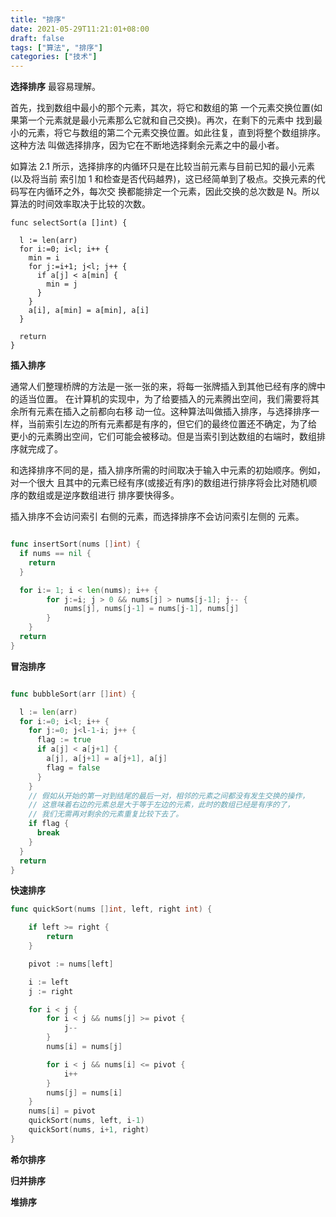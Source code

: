 ```yaml
---
title: "排序"
date: 2021-05-29T11:21:01+08:00
draft: false
tags: ["算法", "排序"]
categories: ["技术"]
---
```


**选择排序**
最容易理解。

首先，找到数组中最小的那个元素，其次，将它和数组的第 一个元素交换位置(如果第一个元素就是最小元素那么它就和自己交换)。再次，在剩下的元素中 找到最小的元素，将它与数组的第二个元素交换位置。如此往复，直到将整个数组排序。这种方法 叫做选择排序，因为它在不断地选择剩余元素之中的最小者。

如算法 2.1 所示，选择排序的内循环只是在比较当前元素与目前已知的最小元素(以及将当前 索引加 1 和检查是否代码越界)，这已经简单到了极点。交换元素的代码写在内循环之外，每次交 换都能排定一个元素，因此交换的总次数是 N。所以算法的时间效率取决于比较的次数。

```golang
func selectSort(a []int) {

  l := len(arr)
  for i:=0; i<l; i++ {
    min = i
    for j:=i+1; j<l; j++ {
      if a[j] < a[min] {
        min = j
      }
    }
    a[i], a[min] = a[min], a[i]
  }

  return
}
```

**插入排序**

通常人们整理桥牌的方法是一张一张的来，将每一张牌插入到其他已经有序的牌中的适当位置。 在计算机的实现中，为了给要插入的元素腾出空间，我们需要将其余所有元素在插入之前都向右移 动一位。这种算法叫做插入排序，与选择排序一样，当前索引左边的所有元素都是有序的，但它们的最终位置还不确定，为了给 更小的元素腾出空间，它们可能会被移动。但是当索引到达数组的右端时，数组排序就完成了。

和选择排序不同的是，插入排序所需的时间取决于输入中元素的初始顺序。例如，对一个很大 且其中的元素已经有序(或接近有序)的数组进行排序将会比对随机顺序的数组或是逆序数组进行 排序要快得多。

插入排序不会访问索引 右侧的元素，而选择排序不会访问索引左侧的 元素。

```go

func insertSort(nums []int) {
  if nums == nil {
    return
  }

  for i:= 1; i < len(nums); i++ {
        for j:=i; j > 0 && nums[j] > nums[j-1]; j-- {
            nums[j], nums[j-1] = nums[j-1], nums[j]
        }
    }
  return
}
```

**冒泡排序**

```go

func bubbleSort(arr []int) {

  l := len(arr)
  for i:=0; i<l; i++ {
    for j:=0; j<l-1-i; j++ {
      flag := true
      if a[j] < a[j+1] {
        a[j], a[j+1] = a[j+1], a[j]
        flag = false
      }
    }
    // 假如从开始的第一对到结尾的最后一对，相邻的元素之间都没有发生交换的操作，
    // 这意味着右边的元素总是大于等于左边的元素，此时的数组已经是有序的了，
    // 我们无需再对剩余的元素重复比较下去了。
    if flag {
      break
    }
  }
  return
}
```

**快速排序**

```go
func quickSort(nums []int, left, right int) {

    if left >= right {
        return
    }

    pivot := nums[left]

    i := left
    j := right

    for i < j {
        for i < j && nums[j] >= pivot {
            j--
        }
        nums[i] = nums[j]

        for i < j && nums[i] <= pivot {
            i++
        } 
        nums[j] = nums[i]
    }
    nums[i] = pivot
    quickSort(nums, left, i-1)
    quickSort(nums, i+1, right)
}
```

**希尔排序**


**归并排序**


**堆排序**

